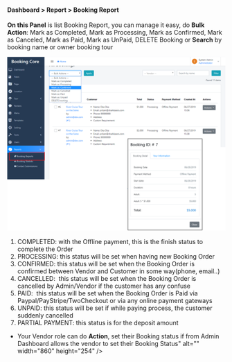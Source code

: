 <h4>Dashboard &gt; Report &gt; Booking Report</h4>
<p><strong> On this Panel</strong> is list Booking Report, you can manage it easy, do <strong>Bulk Action</strong>: Mark as Completed, Mark as Processing, Mark as Confirmed, Mark as Canceled, Mark as Paid, Mark as UnPaid, DELETE Booking or <strong>Search</strong> by booking name or owner booking tour</p>
<p><img src="/assets/images/8914c2592a2d6e3b24103093ba199c3f.png" alt="" /></p>
<ol>
<li>COMPLETED: with the Offline payment, this is the finish status to complete the Order</li>
<li>PROCESSING: this status will be set when having new Booking Order</li>
<li>CONFIRMED:&nbsp;this status will be set when the Booking Order is confirmed between Vendor and Customer in some way(phone, email..)</li>
<li>CANCELLED: &nbsp;this status will be set when the Booking Order is cancelled by Admin/Vendor if the customer has any confuse</li>
<li>PAID: &nbsp;this status will be set when the Booking Order is Paid via Paypal/PayStripe/TwoCheckout or via any online payment gateways</li>
<li>UNPAID: this status will be set if while paying process, the customer suddenly cancelled</li>
<li>PARTIAL PAYMENT: this status is for the deposit amount</li>
</ol>
<ul>
<li>Your Vendor role can do <strong>Action</strong>, set their Booking status if from Admin Dashboard allows the vendor to set their Booking Status" alt="" width="860" height="254" /></li>
</ul>